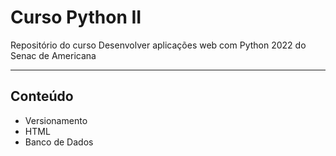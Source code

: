 # Curso Python II
 Repositório do curso Desenvolver aplicações web com Python 2022 do Senac de Americana

---

## Conteúdo
- Versionamento
- HTML
- Banco de Dados
